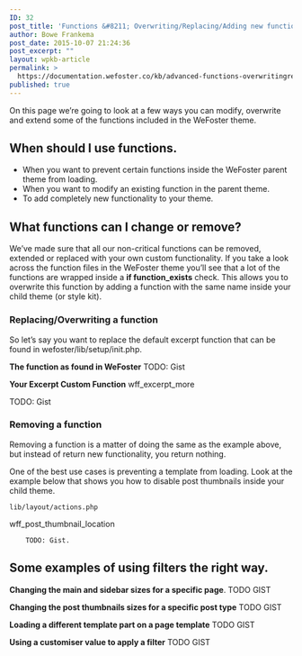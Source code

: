 ```yaml
---
ID: 32
post_title: 'Functions &#8211; Overwriting/Replacing/Adding new functionality'
author: Bowe Frankema
post_date: 2015-10-07 21:24:36
post_excerpt: ""
layout: wpkb-article
permalink: >
  https://documentation.wefoster.co/kb/advanced-functions-overwritingreplacingadding-new-functionality/
published: true
---
```

On this page we’re going to look at a few ways you can modify, overwrite and extend some of the functions included in the WeFoster theme.

## When should I use functions.

*   When you want to prevent certain functions inside the WeFoster parent theme from loading.
*   When you want to modify an existing function in the parent theme.
*   To add completely new functionality to your theme.

## What functions can I change or remove?

We’ve made sure that all our non-critical functions can be removed, extended or replaced with your own custom functionality. If you take a look across the function files in the WeFoster theme you’ll see that a lot of the functions are wrapped inside a **if function_exists** check. This allows you to overwrite this function by adding a function with the same name inside your child theme (or style kit).

### Replacing/Overwriting a function

So let’s say you want to replace the default excerpt function that can be found in wefoster/lib/setup/init.php.

**The function as found in WeFoster** TODO: Gist

**Your Excerpt Custom Function** wff_excerpt_more

TODO: Gist

### Removing a function

Removing a function is a matter of doing the same as the example above, but instead of return new functionality, you return nothing.

One of the best use cases is preventing a template from loading. Look at the example below that shows you how to disable post thumbnails inside your child theme.

    lib/layout/actions.php
    

wff_post_thumbnail_location

        TODO: Gist.
    

## Some examples of using filters the right way.

**Changing the main and sidebar sizes for a specific page**. TODO GIST

**Changing the post thumbnails sizes for a specific post type** TODO GIST

**Loading a different template part on a page template** TODO GIST

**Using a customiser value to apply a filter** TODO GIST
